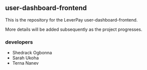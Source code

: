 ## user-dashboard-frontend

This is the repository for the LeverPay user-dashboard-frontend.

More details will be added subsequently as the project progresses.

### developers

* Shedrack Ogbonna
* Sarah Ukoha
* Terna Nanev

